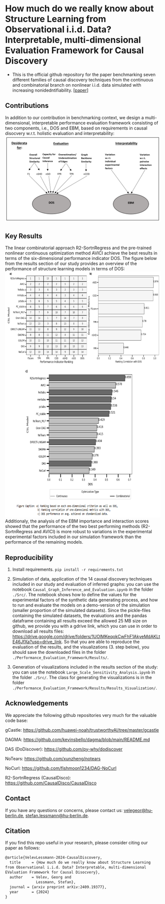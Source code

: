 # How much do we really know about Structure Learning from Observational i.i.d. Data? Interpretable, multi-dimensional Evaluation Framework for Causal Discovery

* This is the official github repository for the paper benchmarking seven different families of causal discovery techniques from the continuous and combinatorial branch on nonlinear i.i.d. data simulated with increasing nonidedntifiability. [[paper](https://arxiv.org/abs/2409.19377)]

## **Contributions**
In addition to our contribution in benchmarking context, we design a multi-dimensional, interpretable performance evaluation framework consisting of two components, i.e., DOS and EBM, based on requirements in causal disocvery w.r.t. holistic evaluation and interpretability:  <br>
![Alt text](Results_Visualization/Images/DOS_Int.PNG)


## **Key Results**
The linear combinatorial approach R2-SortnRegress and the pre-trained nonlinear continuous optimization method AVICI achieve the best results in terms of the six-dimensional performance indicator DOS. The figure below from the results section of our study provides an overview of the performance of structure learning models in terms of DOS: <br>
<img src="https://github.com/gvelev123/Causal_Discovery_iid_Data/blob/main/Results_Visualization/Images/Results_Summary.PNG" alt="Alt-Text" width="800" height="800"><br>
Additionaly, the analysis of the EBM importance and interaction scores showed that the performance of the two best performing methods (R2-SortnRegress and AVICI) is more robust to variations in the experimental experimental factors included in our simulation framework than the performance of the remaining models.

## **Reproducibility**
1. Install requirements. ```pip install -r requirements.txt```

2. Simulation of data, application of the 14 causal discovery techniques included in our study and evaluation of inferred graphs: you can use the notebook ```Causal_Graph_Inference_and_Evaluation.ipynb``` in the folder  ```./Src/```. The notebook shows how to define the values for the experimental factors of the synthetic data generating process, and how to run and evaluate the models on a demo-version of the simulation (smaller proportion of the simulated datasets). Since the pickle-files containing the simulated datasets, the evaluations and the pandas dataframe containing all results exceed the allowed 25 MB size on github, we provide you with a gdrive link, which you can use in order to download all results files: https://drive.google.com/drive/folders/1UOlMKeqokCwFhF1AkyeMdAKLtE46JfXa?usp=drive_link. So that you are able to reproduce the evaluation of the results, and the visualizations (3. step below), you should save the downloaded files in the folder ```./Performance_Evaluation_Framework/Results/```.

3. Generation of visualizations included in the results section of the study:
you can use the notebook ```Large_Scale_Sensitivity_Analysis.ipynb``` in the folder  ```./Src/```. The class for generating the visualizations is in the folder  ```./Performance_Evaluation_Framework/Results/Results_Visualization/```.


## **Acknowledgements**

We appreciate the following github repositories very much for the valuable code base:

gCastle: https://github.com/huawei-noah/trustworthyAI/tree/master/gcastle

DAGMA: https://github.com/kevinsbello/dagma/blob/main/README.md

DAS (DoDiscover): https://github.com/py-why/dodiscover

NoTears: https://github.com/xunzheng/notears

NoCurl: https://github.com/fishmoon1234/DAG-NoCurl

R2-SortnRegress (CausalDisco): https://github.com/CausalDisco/CausalDisco


## **Contact**

If you have any questions or concerns, please contact us: velegeor@hu-berlin.de, stefan.lessmann@hu-berlin.de. 

## **Citation**

If you find this repo useful in your research, please consider citing our paper as follows:

```
@article{VelevLessmann-2024-CausalDiscovery,
  title     = {How much do we really know about Structure Learning from Observational i.i.d. Data? Interpretable, multi-dimensional EValuation Framework for Causal Disocvery},
  author    = Velev, Georg and
              Lessmann, Stefan},
  journal = {arxiv preprint arXiv:2409.19377},
  year      = {2024}
}
```


